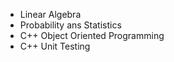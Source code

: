 
- Linear Algebra
- Probability ans Statistics
- C++ Object Oriented Programming
- C++ Unit Testing

